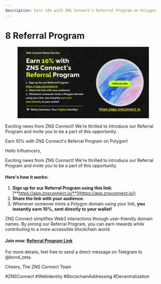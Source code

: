 ```yaml
---
description: Earn 10% with ZNS Connect's Referral Program on Polygon
---
```


# 8 Referral Program

<figure><img src=".gitbook/assets/ref Zeta.png" alt=""><figcaption></figcaption></figure>

Exciting news from ZNS Connect! We're thrilled to introduce our Referral Program and invite you to be a part of this opportunity.

Earn 10% with ZNS Connect's Referral Program on Polygon!

Hello Influencers,

Exciting news from ZNS Connect! We're thrilled to introduce our Referral Program and invite you to be a part of this opportunity.

#### **Here's how it works:**

1. **Sign up for our Referral Program using this link:** [**https://app.znsconnect.io/**](https://app.znsconnect.io/)
2. **Share the link with your audience.**
3. Whenever someone mints a Polygon domain using your link, **you instantly earn 10%, sent directly to your wallet!**

ZNS Connect simplifies Web3 interactions through user-friendly domain names. By joining our Referral Program, you can earn rewards while contributing to a more accessible blockchain world.

#### Join now: [Referral Program Link](https://app.znsconnect.io/)



For more details, feel free to send a direct message on Telegram to @bond\_zeta.

Cheers, The ZNS Connect Team

\#ZNSConnect #WebIdentity #BlockchainAddressing #Decentralization
